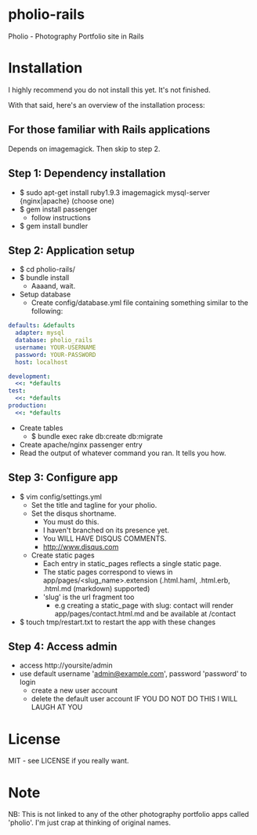pholio-rails
============

Pholio - Photography Portfolio site in Rails

Installation
============
I highly recommend you do not install this yet. It's not finished.

With that said, here's an overview of the installation process:

For those familiar with Rails applications
------------
Depends on imagemagick. Then skip to step 2.

Step 1: Dependency installation
------------
* $ sudo apt-get install ruby1.9.3 imagemagick mysql-server {nginx|apache} (choose one)
* $ gem install passenger
  * follow instructions
* $ gem install bundler

Step 2: Application setup
------------
* $ cd pholio-rails/
* $ bundle install
  * Aaaand, wait.
* Setup database
  * Create config/database.yml file containing something similar to the following:

```yaml
defaults: &defaults
  adapter: mysql
  database: pholio_rails
  username: YOUR-USERNAME
  password: YOUR-PASSWORD
  host: localhost

development:
  <<: *defaults
test:
  <<: *defaults
production:
  <<: *defaults
```

* Create tables
  * $ bundle exec rake db:create db:migrate
* Create apache/nginx passenger entry
 * Read the output of whatever command you ran. It tells you how.

Step 3: Configure app
---------------------
* $ vim config/settings.yml
  * Set the title and tagline for your pholio.
  * Set the disqus shortname. 
    * You must do this. 
    * I haven't branched on its presence yet.
    * You WILL HAVE DISQUS COMMENTS.
    * http://www.disqus.com
  * Create static pages
    * Each entry in static_pages reflects a single static page.
    * The static pages correspond to views in app/pages/<slug_name>.extension (.html.haml, .html.erb, .html.md (markdown) supported)
    * 'slug' is the url fragment too 
      * e.g creating a static_page with slug: contact will render app/pages/contact.html.md and be available at /contact
* $ touch tmp/restart.txt to restart the app with these changes

Step 4: Access admin
--------------------
* access http://yoursite/admin
* use default username 'admin@example.com', password 'password' to login
  * create a new user account
  * delete the default user account IF YOU DO NOT DO THIS I WILL LAUGH AT YOU

License
=============
MIT - see LICENSE if you really want.

Note
=============

NB: This is not linked to any of the other photography portfolio apps called
'pholio'. I'm just crap at thinking of original names.
